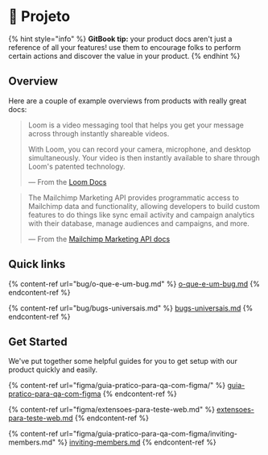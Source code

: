 # 👋 Projeto



{% hint style="info" %}
**GitBook tip:** your product docs aren't just a reference of all your features! use them to encourage folks to perform certain actions and discover the value in your product.
{% endhint %}

## Overview

Here are a couple of example overviews from products with really great docs:

> Loom is a video messaging tool that helps you get your message across through instantly shareable videos.
>
> With Loom, you can record your camera, microphone, and desktop simultaneously. Your video is then instantly available to share through Loom's patented technology.
>
> — From the [Loom Docs](https://support.loom.com/hc/en-us/articles/360002158057-What-is-Loom-)

> The Mailchimp Marketing API provides programmatic access to Mailchimp data and functionality, allowing developers to build custom features to do things like sync email activity and campaign analytics with their database, manage audiences and campaigns, and more.
>
> — From the [Mailchimp Marketing API docs](https://mailchimp.com/developer/marketing/docs/fundamentals/)

## Quick links

{% content-ref url="bug/o-que-e-um-bug.md" %}
[o-que-e-um-bug.md](bug/o-que-e-um-bug.md)
{% endcontent-ref %}

{% content-ref url="bug/bugs-universais.md" %}
[bugs-universais.md](bug/bugs-universais.md)
{% endcontent-ref %}

## Get Started

We've put together some helpful guides for you to get setup with our product quickly and easily.

{% content-ref url="figma/guia-pratico-para-qa-com-figma/" %}
[guia-pratico-para-qa-com-figma](figma/guia-pratico-para-qa-com-figma/)
{% endcontent-ref %}

{% content-ref url="figma/extensoes-para-teste-web.md" %}
[extensoes-para-teste-web.md](figma/extensoes-para-teste-web.md)
{% endcontent-ref %}

{% content-ref url="figma/guia-pratico-para-qa-com-figma/inviting-members.md" %}
[inviting-members.md](figma/guia-pratico-para-qa-com-figma/inviting-members.md)
{% endcontent-ref %}
